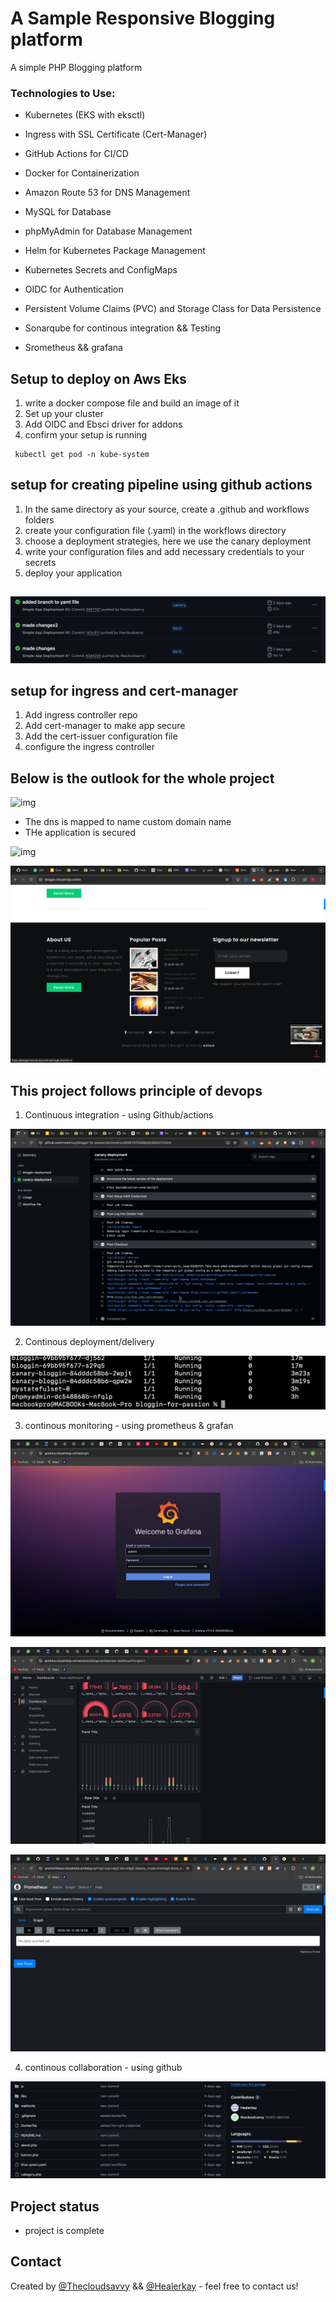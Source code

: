 # A Sample Responsive Blogging platform
A simple PHP Blogging platform

### Technologies to Use:
* Kubernetes (EKS with eksctl)
* Ingress with SSL Certificate  (Cert-Manager)  

* GitHub Actions for CI/CD
* Docker for Containerization
* Amazon Route 53 for DNS Management
* MySQL for Database
* phpMyAdmin for Database Management
* Helm for Kubernetes Package Management
* Kubernetes Secrets and ConfigMaps
* OIDC for Authentication
* Persistent Volume Claims (PVC) and Storage Class for Data Persistence
* Sonarqube for continous integration && Testing
* Srometheus && grafana

## Setup to deploy on Aws Eks
1. write a docker compose file and build an image of it
2. Set up your cluster
3. Add OIDC and Ebsci driver for addons 
4. confirm your setup is running

```
 kubectl get pod -n kube-system
 ```

## setup for creating pipeline using github actions
1. In the same directory as your source, create a .github and workflows folders
2. create your configuration file (.yaml) in the workflows directory
3. choose a deployment strategies, here we use the canary deployment
4. write your configuration files and add necessary credentials to your secrets
5. deploy your application

##
![img](./images/Screenshot%202024-06-13%20at%2012.34.21.png)


## setup for ingress and cert-manager
1. Add ingress controller repo
2. Add cert-manager to make app secure
3. Add the cert-issuer configuration file
4. configure the ingress controller 

## Below is the outlook for the whole project

![img](./images/Screenshot%202024-06-11%20at%2000.30.10.png)

- The dns is mapped to name custom domain name
- THe application is secured      

![img](./images/Screenshot%202024-06-11%20at%2000.30.17.png)  

![img](./images/Screenshot%202024-06-11%20at%2000.30.20.png)

## This project follows principle of devops
1. Continuous integration - using Github/actions  

![img](./images/bloggin.png)

2. Continous deployment/delivery     

![img](./images/Screenshot%202024-06-11%20at%2002.20.44.png)

3. continous monitoring - using prometheus & grafan  

![img](./images/WhatsApp%20Image%202024-06-13%20at%2014.07.01.jpeg)  

![img](./images/WhatsApp%20Image%202024-06-13%20at%2014.07.01%20(1).jpeg)  


![img](./images/WhatsApp%20Image%202024-06-13%20at%2014.07.02.jpeg) 

4. continous collaboration - using github  

![img](./images/collo.png)

## Project status
- project is complete 


## Contact
Created by [@Thecloudsavvy](https://github.com/thecloudsavvy) && [@Healerkay](https://github.com/healerkay) - feel free to contact us!


